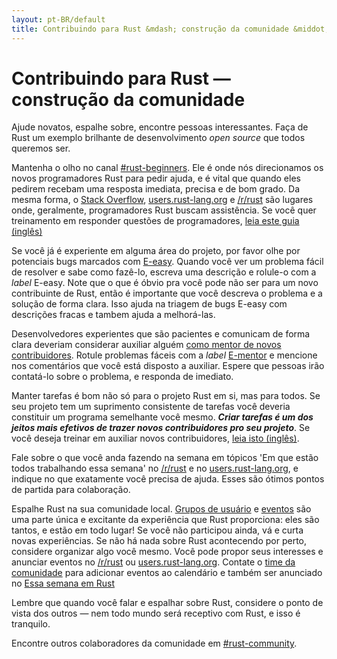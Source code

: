 ```yaml
---
layout: pt-BR/default
title: Contribuindo para Rust &mdash; construção da comunidade &middot; A linguagem de programação Rust
---
```


# Contribuindo para Rust &mdash; construção da comunidade

Ajude novatos, espalhe sobre, encontre pessoas interessantes. Faça de Rust
um exemplo brilhante de desenvolvimento *open source* que todos queremos ser.

Mantenha o olho no canal [#rust-beginners]. Ele é onde nós direcionamos os novos
programadores Rust para pedir ajuda, e é vital que quando eles pedirem recebam uma
resposta imediata, precisa e de bom grado. Da mesma forma, o [Stack Overflow],
[users.rust-lang.org] e [/r/rust] são lugares onde, geralmente, programadores Rust buscam
assistência. Se você quer treinamento em responder questões de programadores, [leia este guia (inglês)][helpful]

Se você já é experiente em alguma área do projeto, por favor olhe por potenciais bugs
marcados com [E-easy]. Quando você ver um problema fácil de resolver e sabe como fazê-lo,
escreva uma descrição e rolule-o com a *label* E-easy. Note que o que é óbvio pra você pode não ser
para um novo contribuinte de Rust, então é importante que você descreva o problema e a solução de
forma clara. Isso ajuda na triagem de bugs E-easy com descrições fracas e tambem ajuda a melhorá-las.

Desenvolvedores experientes que são pacientes e comunicam de forma clara deveriam considerar
auxiliar alguém [como mentor de novos contribuidores][mentor]. Rotule problemas fáceis
com a *label* [E-mentor] e mencione nos comentários que você está disposto a auxiliar. Espere
que pessoas irão contatá-lo sobre o problema, e responda de imediato.

Manter tarefas é bom não só para o projeto Rust em si, mas para todos. Se seu projeto
tem um suprimento consistente de tarefas você deveria constituir um programa semelhante você mesmo.
***Criar tarefas é um dos jeitos mais efetivos de trazer novos contribuidores pro seu projeto***.
Se você deseja treinar em auxiliar novos contribuidores, [leia isto (inglês)][mentor-guide].

Fale sobre o que você anda fazendo na semana em tópicos 'Em que estão todos trabalhando essa semana'
no [/r/rust] e no [users.rust-lang.org], e indique no que exatamente você precisa de ajuda. Esses são
ótimos pontos de partida para colaboração.

Espalhe Rust na sua comunidade local. [Grupos de usuário][user groups] e [eventos][events]
são uma parte única e excitante da experiência que Rust proporciona: eles são tantos,
e estão em todo lugar! Se você não participou ainda, vá e curta novas experiências.
Se não há nada sobre Rust acontecendo por perto, considere organizar algo você mesmo.
Você pode propor seus interesses e anunciar eventos no [/r/rust] ou [users.rust-lang.org].
Contate o [time da comunidade][community team] para adicionar eventos ao calendário e
também ser anunciado no [Essa semana em Rust][This Week in Rust]

Lembre que quando você falar e espalhar sobre Rust, considere o ponto de vista dos
outros &mdash; nem todo mundo será receptivo com Rust, e isso é tranquilo.

Encontre outros colaboradores da comunidade em [#rust-community].

<!--
Other ideas:
TWIR, podcasts.

experience reports
conf talks

Conduct training on Rust. (link to training material).
-->

[#rust-beginners]: https://client00.chat.mibbit.com/?server=irc.mozilla.org&channel=%23rust-beginners
[#rust-community]: https://client00.chat.mibbit.com/?server=irc.mozilla.org&channel=%23rust-community
[/r/rust]: https://reddit.com/r/rust
[E-easy]: https://github.com/rust-lang/rust/issues?q=is%3Aopen+is%3Aissue+label%3AE-easy
[E-mentor]: https://github.com/rust-lang/rust/issues?q=is%3Aopen+is%3Aissue+label%3AE-easy+label%3AE-mentor
[Stack Overflow]: https://stackoverflow.com/questions/tagged/rust
[This Week in Rust]: https://this-week-in-rust.org
[community team]: https://www.rust-lang.org/team.html#Community
[events]: https://www.google.com/calendar/embed?src=apd9vmbc22egenmtu5l6c5jbfc@group.calendar.google.com
[helpful]: https://codeblog.jonskeet.uk/2009/02/17/answering-technical-questions-helpfully/
[mentor]: https://users.rust-lang.org/t/mentoring-newcomers-to-the-rust-ecosystem/3088
[mentor-guide]: https://manishearth.github.io/blog/2016/01/03/making-your-open-source-project-newcomer-friendly/
[user groups]: user-groups.html
[users.rust-lang.org]: https://users.rust-lang.org
